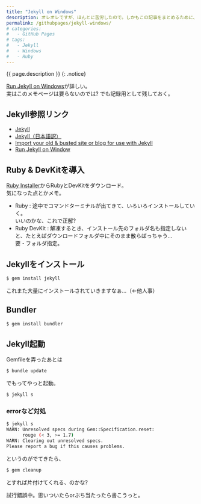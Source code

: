 ```yaml
---
title: "Jekyll on Windows"
description: オレオレですが、ほんとに苦労したので。しかもこの記事をまとめるために、いったんuninstallしました…
permalink: /githubpages/jekyll-windows/
# categories:
#   - GitHub Pages
# tags:
#   - Jekyll
#   - Windows
#   - Ruby
---
```

{{ page.description }}
{: .notice}

[Run Jekyll on Windows](http://jekyll-windows.juthilo.com/)が詳しい。  
実はこのメモページは要らないのでは? でも記録用として残しておく。  

## Jekyll参照リンク
- [Jekyll](http://jekyllrb.com/)   
- [Jekyll（日本語訳）](http://jekyllrb-ja.github.io/)   
- [Import your old & busted site or blog for use with Jekyll](http://import.jekyllrb.com/)
- [Run Jekyll on Window](http://jekyll-windows.juthilo.com/)


## Ruby & DevKitを導入
[Ruby Installer](https://rubyinstaller.org/)からRubyとDevKitをダウンロード。  
気になった点とかメモ。  

+ Ruby
: 途中でコマンドターミナルが出てきて、いろいろインストールしていく。  
いいのかな、これで正解?  
+ Ruby DevKit
: 解凍するとき、インストール先のフォルダ名も指定しないと、たとえばダウンロードフォルダ中にそのまま散らばっちゃう…  
要・フォルダ指定。

## Jekyllをインストール
```sh
$ gem install jekyll
```

これまた大量にインストールされていきますなぁ…（←他人事）

## Bundler
```sh
$ gem install bundler
```

## Jekyll起動

Gemfileを弄ったあとは
```sh
$ bundle update
```
でもってやっと起動。
```sh
$ jekyll s
```

### errorなど対処

```sh
$ jekyll s
WARN: Unresolved specs during Gem::Specification.reset:
      rouge (< 3, >= 1.7)
WARN: Clearing out unresolved specs.
Please report a bug if this causes problems.
```
というのがでてきたら、
```sh
$ gem cleanup
```
とすれば片付けてくれる、のかな?

試行錯誤中。思いついたらorぶち当たったら書こうっと。
